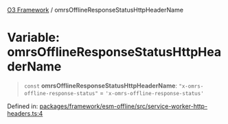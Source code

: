 [O3 Framework](../API.md) / omrsOfflineResponseStatusHttpHeaderName

# Variable: omrsOfflineResponseStatusHttpHeaderName

> `const` **omrsOfflineResponseStatusHttpHeaderName**: `"x-omrs-offline-response-status"` = `'x-omrs-offline-response-status'`

Defined in: [packages/framework/esm-offline/src/service-worker-http-headers.ts:4](https://github.com/UjjawalPrabhat/openmrs-esm-core/blob/main/packages/framework/esm-offline/src/service-worker-http-headers.ts#L4)
